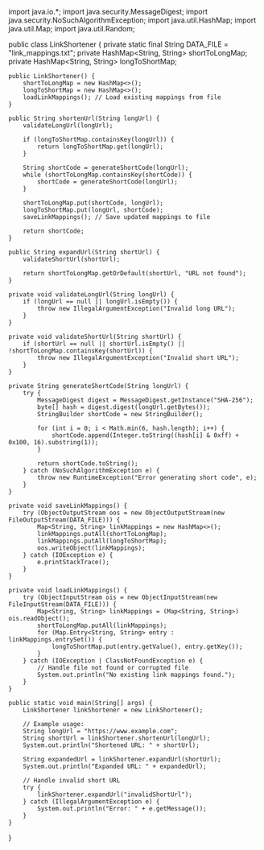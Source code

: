 import java.io.*;
import java.security.MessageDigest;
import java.security.NoSuchAlgorithmException;
import java.util.HashMap;
import java.util.Map;
import java.util.Random;

public class LinkShortener {
    private static final String DATA_FILE = "link_mappings.txt";
    private HashMap<String, String> shortToLongMap;
    private HashMap<String, String> longToShortMap;

    public LinkShortener() {
        shortToLongMap = new HashMap<>();
        longToShortMap = new HashMap<>();
        loadLinkMappings(); // Load existing mappings from file
    }

    public String shortenUrl(String longUrl) {
        validateLongUrl(longUrl);

        if (longToShortMap.containsKey(longUrl)) {
            return longToShortMap.get(longUrl);
        }

        String shortCode = generateShortCode(longUrl);
        while (shortToLongMap.containsKey(shortCode)) {
            shortCode = generateShortCode(longUrl);
        }

        shortToLongMap.put(shortCode, longUrl);
        longToShortMap.put(longUrl, shortCode);
        saveLinkMappings(); // Save updated mappings to file

        return shortCode;
    }

    public String expandUrl(String shortUrl) {
        validateShortUrl(shortUrl);

        return shortToLongMap.getOrDefault(shortUrl, "URL not found");
    }

    private void validateLongUrl(String longUrl) {
        if (longUrl == null || longUrl.isEmpty()) {
            throw new IllegalArgumentException("Invalid long URL");
        }
    }

    private void validateShortUrl(String shortUrl) {
        if (shortUrl == null || shortUrl.isEmpty() || !shortToLongMap.containsKey(shortUrl)) {
            throw new IllegalArgumentException("Invalid short URL");
        }
    }

    private String generateShortCode(String longUrl) {
        try {
            MessageDigest digest = MessageDigest.getInstance("SHA-256");
            byte[] hash = digest.digest(longUrl.getBytes());
            StringBuilder shortCode = new StringBuilder();

            for (int i = 0; i < Math.min(6, hash.length); i++) {
                shortCode.append(Integer.toString((hash[i] & 0xff) + 0x100, 16).substring(1));
            }

            return shortCode.toString();
        } catch (NoSuchAlgorithmException e) {
            throw new RuntimeException("Error generating short code", e);
        }
    }

    private void saveLinkMappings() {
        try (ObjectOutputStream oos = new ObjectOutputStream(new FileOutputStream(DATA_FILE))) {
            Map<String, String> linkMappings = new HashMap<>();
            linkMappings.putAll(shortToLongMap);
            linkMappings.putAll(longToShortMap);
            oos.writeObject(linkMappings);
        } catch (IOException e) {
            e.printStackTrace();
        }
    }

    private void loadLinkMappings() {
        try (ObjectInputStream ois = new ObjectInputStream(new FileInputStream(DATA_FILE))) {
            Map<String, String> linkMappings = (Map<String, String>) ois.readObject();
            shortToLongMap.putAll(linkMappings);
            for (Map.Entry<String, String> entry : linkMappings.entrySet()) {
                longToShortMap.put(entry.getValue(), entry.getKey());
            }
        } catch (IOException | ClassNotFoundException e) {
            // Handle file not found or corrupted file
            System.out.println("No existing link mappings found.");
        }
    }

    public static void main(String[] args) {
        LinkShortener linkShortener = new LinkShortener();

        // Example usage:
        String longUrl = "https://www.example.com";
        String shortUrl = linkShortener.shortenUrl(longUrl);
        System.out.println("Shortened URL: " + shortUrl);

        String expandedUrl = linkShortener.expandUrl(shortUrl);
        System.out.println("Expanded URL: " + expandedUrl);

        // Handle invalid short URL
        try {
            linkShortener.expandUrl("invalidShortUrl");
        } catch (IllegalArgumentException e) {
            System.out.println("Error: " + e.getMessage());
        }
    }
}
